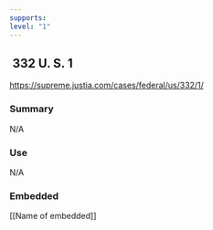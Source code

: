 ```yaml
---
supports: 
level: "1"
---
```

##  332 U. S. 1

https://supreme.justia.com/cases/federal/us/332/1/

### Summary
N/A


### Use

N/A
### Embedded

[[Name of embedded]]